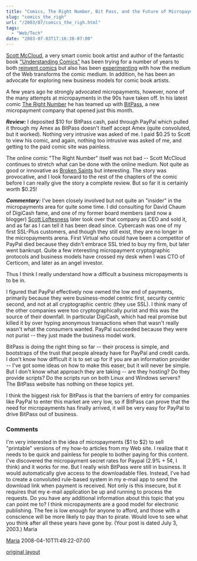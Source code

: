 ```yaml
---
title: "Comics, The Right Number, Bit Pass, and the Future of Micropayments"
slug: "comics_the_righ"
url: "/2003/07/comics_the_righ.html"
tags:
  - "Web/Tech"
date: "2003-07-03T17:16:38-07:00"
---
```

<p><a href="http://www.scottmccloud.com/">Scott McCloud</a>, a very smart comic book artist and author of the fantastic book <a href="http://www.amazon.com/exec/obidos/tg/detail/-/006097625X/qid=1057279163/sr=8-1/ref=sr_8_1/104-4032771-8576750?v=glance&s=books&n=507846">"Understanding Comics"</a> has been trying for a number of years to both <a href="http://www.amazon.com/exec/obidos/tg/detail/-/0613280407/qid=1057279250/sr=1-2/ref=sr_1_2/104-4032771-8576750?v=glance&s=books">reinvent comics</a> but also has been <a href=http://www.scottmccloud.com/comics/icst/index.html>experimenting</a> with how the medium of the Web transforms the comic medium. In addition, he has been an advocate for exploring new business models for comic book artists.</p>
<p>A few years ago he strongly advocated micropayments, however, none of the many attempts at micropayments in the 90s have taken off. In his latest comic <a href="http://www.scottmccloud.com/comics/trn/intro.html">The Right Number</a> he has teamed up with <a href="http://www.bitpass.com/learn/">BitPass</a>, a new micropayment company that opened just this month.</p>
<p><b><i>Review:</i></b> I deposited $10 for BitPass cash, paid through PayPal which pulled it through my Amex as BitPass doesn't itself accept Amex (quite convoluted, but it worked). Nothing very intrusive was asked of me. I paid $0.25 to Scott to view his comic, and again, nothing too intrusive was asked of me, and getting to the paid comic site was painless.</p>
<p>The online comic "The Right Number" itself was not bad -- Scott McCloud continues to stretch what can be done with the online medium. Not quite as good or innovative as <a href="http://www.brokensaints.com">Broken Saints</a> but interesting. The story was provocative, and I look forward to the rest of the chapters of the comic before I can really give the story a complete review. But so far it is certainly worth $0.25!</p>
<p><b><i>Commentary:</i></b> I've been closely involved but not quite an "insider" in the micropayments area for quite some time. I did consulting for David Chaum of DigiCash fame, and one of my former board members (and now a blogger) <a href="http://www.loftesness.com/radio/">Scott Loftesness</a> later took over that company as CEO and sold it, and as far as I can tell it has been dead since. Cybercash was one of my first SSL-Plus customers, and though they still exist, they are no longer in the micropayments arena. First Virtual who could have been a competitor of PayPal died because they didn't embrace SSL tried to buy my firm, but later went bankrupt. Quite a few interesting micropayment cryptographic protocols and business models have crossed my desk when I was CTO of Certicom, and later as an angel investor.</p>
<p>Thus I think I really understand how a difficult a business micropayments is to be in.</p>
<p>I figured that PayPal effectively now owned the low end of payments, primarily because they were business-model centric first, security centric second, and not at all cryptographic centric (they use SSL). I think many of the other companies were too cryptographically purist and this was the source of their downfall. In particular DigiCash, which had real promise but killed it by over hyping anonymous transactions when that wasn't really wasn't what the consumers wanted. PayPal succeeded because they were not purist -- they just made the business model work.</p>
<p>BitPass is doing the right thing so far -- their process is simple, and bootstraps of the trust that people already have for PayPal and credit cards. I don't know how difficult it is to set up for if you are an information provider -- I've got some ideas on how to make this easer, but it will never be simple. But I don't know what approach they are taking -- are they hosting? Do they provide scripts? Do the scripts run on both Linux and Windows servers? The BitPass website has nothing on these topics yet.</p>
<p>I think the biggest risk for BitPass is that the barriers of entry for companies like PayPal to enter this market are very low, so if BitPass can prove that the need for micropayments has finally arrived, it will be very easy for PayPal to drive BitPass out of business.</p>
<footer><h3>Comments</h3>
<div class="u-comment h-cite">
<p class="p-content p-name">I'm very interested in the idea of micropayments ($1 to $2) to sell "printable" versions of my how-to articles from my Web site. I realize that it needs to be quick and painless for people to bother paying for this content.
I've discovered the micropayment secret rates for Paypal (2.9% + 5¢, I think) and it works for me. But I really wish BitPass were still in business. It would automatically give access to the downloadable files. Instead, I've had to create a convoluted rule-based system in my e-mail app to send the download link when payment is received. Not only is this insecure, but it requires that my e-mail application be up and running to process the requests.
Do you have any additional information about this topic that you can point me to? I think micropayments are a good model for electronic publishing. The fee is low enough for anyone to afford, and those with a conscience will be more likely to pay than to pirate. Would love to see what you think after all these years have gone by. (Your post is dated July 3, 2003.)
Maria
</p>
<a class="u-author h-card" href="http://www.marialanger.com/">Maria</a>
<time class="dt-published" datetime="2008-04-10T11:49:22-07:00">2008-04-10T11:49:22-07:00</time>
</div>
</footer>
<p class="previous"><a href="/previous/2003/07/comics_the_righ.html" rel="syndication" class="u-syndication" >original layout</a></p>
